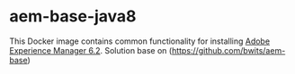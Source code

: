 # aem-base-java8

This Docker image contains common functionality for installing [Adobe Experience Manager 6.2](http://docs.adobe.com/docs/en/aem/6-2.html). 
Solution base on (https://github.com/bwits/aem-base)

